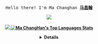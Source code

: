 <p align="center"><samp>
    Hello there! I'm Ma Changhan <b><a rel="nofollow noopener noreferrer" target="_blank" href="https://machanghan.github.io/">马昌翰
 
<p align="center"> 
  <img src="https://profile-counter.glitch.me/machanghan/count.svg" />
</p>
 
 
 
 </samp>
<p align="center">
<img src="https://github-readme-stats.vercel.app/api?username=machanghan&show_icons=true&theme=dark&include_all_commits=true&count_private=true" width="395"/>
<img alt="Ma ChangHan's Top Languages Stats" src="https://github-readme-stats.vercel.app/api/top-langs/?username=machanghan&layout=compact&theme=dark" width="355"/>
</p>

 

<details align="center">
<summary> <b> <samp> Light bonfire </samp></b></summary>
<samp>
    

 ![](https://raw.githubusercontent.com/machanghan/machanghan/main/assets/github-contribution-grid-snake.svg)   

 
 
 今天是我此生永远都不会忘记的一天。
 
 
  <a href="http://blog.appiw.com"><img src="https://raw.githubusercontent.com/machanghan/machanghan/main/images/github.jpg" target="_blank"> </a>
 
    
    

    
    
    
    
    
    
</samp>
</details>




